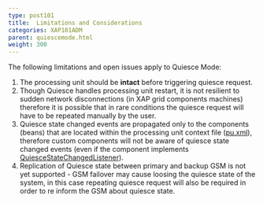 ```yaml
---
type: post101
title:  Limitations and Considerations
categories: XAP101ADM
parent: quiescemode.html
weight: 300
---
```




The following limitations and open issues apply to Quiesce Mode:

1. The processing unit should be **intact** before triggering quiesce request.
2. Though Quiesce handles processing unit restart, it is not resilient to sudden network disconnections (in XAP grid components machines) therefore it is possible that in rare conditions the quiesce request will have to be repeated manually by the user. <br> 
3. Quiesce state changed events are propagated only to the components (beans) that are located within the processing unit context file ([pu.xml]({{%currentjavaurl%}}/configuring-processing-unit-elements.html)), therefore custom components will not be aware of quiesce state changed events (even if the component implements [QuiesceStateChangedListener](./quiesce-pu-api.html#quiesce-state-changed-listener)).
4. Replication of Quiesce state between primary and backup GSM is not yet supported - GSM failover may cause loosing the quiesce state of the system, in this case repeating quiesce request will also be required in order to re inform the GSM about quiesce state.
